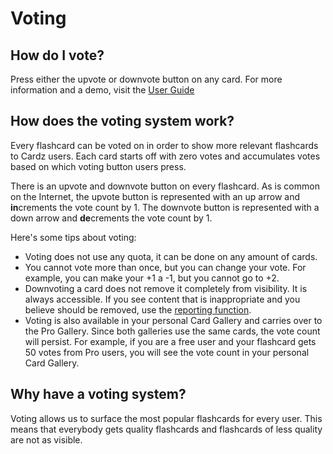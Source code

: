 # Voting

## How do I vote?
Press either the upvote or downvote button on any card. For more information and a demo, visit the [User Guide](https://app.cardz.srg.id.au/guide)

## How does the voting system work?
Every flashcard can be voted on in order to show more relevant flashcards to Cardz users. Each card starts off with zero votes and accumulates votes based on which voting button users press.

There is an upvote and downvote button on every flashcard. As is common on the Internet, the upvote button is represented with an up arrow and **in**crements the vote count by 1. The downvote button is represented with a down arrow and **de**crements the vote count by 1.

Here's some tips about voting:
- Voting does not use any quota, it can be done on any amount of cards.
- You cannot vote more than once, but you can change your vote. For example, you can make your +1 a -1, but you cannot go to +2.
- Downvoting a card does not remove it completely from visibility. It is always accessible. If you see content that is inappropriate and you believe should be removed, use the [reporting function](https://app.cardz.srg.id.au/docs/reporting).
- Voting is also available in your personal Card Gallery and carries over to the Pro Gallery. Since both galleries use the same cards, the vote count will persist. For example, if you are a free user and your flashcard gets 50 votes from Pro users, you will see the vote count in your personal Card Gallery.

## Why have a voting system?
Voting allows us to surface the most popular flashcards for every user. This means that everybody gets quality flashcards and flashcards of less quality are not as visible.
